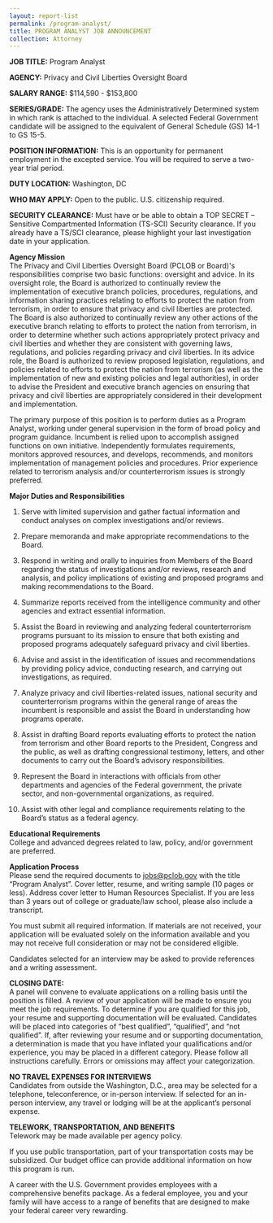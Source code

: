 ```yaml
---
layout: report-list
permalink: /program-analyst/
title: PROGRAM ANALYST JOB ANNOUNCEMENT
collection: Attorney
---
```


**JOB TITLE:** Program Analyst

**AGENCY:** Privacy and Civil Liberties Oversight Board  

**SALARY RANGE:** $114,590 - $153,800

**SERIES/GRADE:** The agency uses the Administratively Determined system in which rank is attached to the individual. A selected Federal Government candidate will be assigned to the equivalent of General Schedule (GS) 14-1 to GS 15-5.

**POSITION INFORMATION:** This is an opportunity for permanent employment in the excepted service. You will be required to serve a two-year trial period.

**DUTY LOCATION:** Washington, DC  

**WHO MAY APPLY:** Open to the public. U.S. citizenship required. 

**SECURITY CLEARANCE:** Must have or be able to obtain a TOP SECRET – Sensitive Compartmented Information (TS-SCI) Security clearance.  If you already have a TS/SCI clearance, please highlight your last investigation date in your application.

**Agency Mission**  
The Privacy and Civil Liberties Oversight Board (PCLOB or Board)'s responsibilities comprise two basic functions: oversight and advice. In its oversight role, the Board is authorized to continually review the implementation of executive branch policies, procedures, regulations, and information sharing practices relating to efforts to protect the nation from terrorism, in order to ensure that privacy and civil liberties are protected. The Board is also authorized to continually review any other actions of the executive branch relating to efforts to protect the nation from terrorism, in order to determine whether such actions appropriately protect privacy and civil liberties and whether they are consistent with governing laws, regulations, and policies regarding privacy and civil liberties. In its advice role, the Board is authorized to review proposed legislation, regulations, and policies related to efforts to protect the nation from terrorism (as well as the implementation of new and existing policies and legal authorities), in order to advise the President and executive branch agencies on ensuring that privacy and civil liberties are appropriately considered in their development and implementation.

The primary purpose of this position is to perform duties as a Program Analyst, working under general supervision in the form of broad policy and program guidance. Incumbent is relied upon to accomplish assigned functions on own initiative. Independently formulates requirements, monitors approved resources, and develops, recommends, and monitors implementation of management policies and procedures. Prior experience related to terrorism analysis and/or counterterrorism issues is strongly preferred.

**Major Duties and Responsibilities**  
1.	Serve with limited supervision and gather factual information and conduct analyses on complex investigations and/or reviews.

2.	Prepare memoranda and make appropriate recommendations to the Board.

3.	Respond in writing and orally to inquiries from Members of the Board regarding the status of investigations and/or reviews, research and analysis, and policy implications of existing and proposed programs and making recommendations to the Board.

4.	Summarize reports received from the intelligence community and other agencies and extract essential information.

5.	Assist the Board in reviewing and analyzing federal counterterrorism programs pursuant to its mission to ensure that both existing and proposed programs adequately safeguard privacy and civil liberties.

6.	Advise and assist in the identification of issues and recommendations by providing policy advice, conducting research, and carrying out investigations, as required.

7.	Analyze privacy and civil liberties-related issues, national security and counterterrorism programs within the general range of areas the incumbent is responsible and assist the Board in understanding how programs operate.

8.	Assist in drafting Board reports evaluating efforts to protect the nation from terrorism and other Board reports to the President, Congress and the public, as well as drafting congressional testimony, letters, and other documents to carry out the Board’s advisory responsibilities.

9.	Represent the Board in interactions with officials from other departments and agencies of the Federal government, the private sector, and non-governmental organizations, as required.

10.	Assist with other legal and compliance requirements relating to the Board’s status as a federal agency.

**Educational Requirements**  
College and advanced degrees related to law, policy, and/or government are preferred.

**Application Process**  
Please send the required documents to jobs@pclob.gov with the title “Program Analyst”.
Cover letter, resume, and writing sample (10 pages or less). Address cover letter to Human Resources Specialist. If you are less than 3 years out of college or graduate/law school, please also include a transcript.

You must submit all required information. If materials are not received, your application will be evaluated solely on the information available and you may not receive full consideration or may not be considered eligible.

Candidates selected for an interview may be asked to provide references and a writing assessment.

**CLOSING DATE:**  
A panel will convene to evaluate applications on a rolling basis until the position is filled. A review of your application will be made to ensure you meet the job requirements. To determine if you are qualified for this job, your resume and supporting documentation will be evaluated. Candidates will be placed into categories of “best qualified”, “qualified”, and “not qualified”. If, after reviewing your resume and or supporting documentation, a determination is made that you have inflated your qualifications and/or experience, you may be placed in a different category. Please follow all instructions carefully. Errors or omissions may affect your categorization.

**NO TRAVEL EXPENSES FOR INTERVIEWS**  
Candidates from outside the Washington, D.C., area may be selected for a telephone, teleconference, or in-person interview. If selected for an in-person interview, any travel or lodging will be at the applicant’s personal expense.

**TELEWORK, TRANSPORTATION, AND BENEFITS**  
Telework may be made available per agency policy.  

If you use public transportation, part of your transportation costs may be subsidized. Our budget office can provide additional information on how this program is run.

A career with the U.S. Government provides employees with a comprehensive benefits package. As a federal employee, you and your family will have access to a range of benefits that are designed to make your federal career very rewarding.
